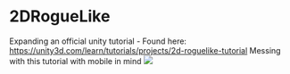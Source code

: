 # 2DRogueLike
Expanding an official unity tutorial - Found here:
https://unity3d.com/learn/tutorials/projects/2d-roguelike-tutorial
Messing with this tutorial with mobile in mind
![](http://i.imgur.com/4A5i0ld.gif)
